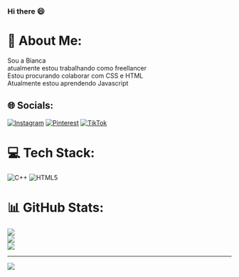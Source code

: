 ### Hi there :smile:

# 💫 About Me:
Sou a Bianca<br>
atualmente estou trabalhando como freellancer<br>Estou procurando colaborar com CSS e HTML<br>Atualmente estou aprendendo Javascript 


## 🌐 Socials:
[![Instagram](https://img.shields.io/badge/Instagram-%23E4405F.svg?logo=Instagram&logoColor=white)](https://instagram.com/@essataldabia) [![Pinterest](https://img.shields.io/badge/Pinterest-%23E60023.svg?logo=Pinterest&logoColor=white)](https://pinterest.com/@biancasilveira11719) [![TikTok](https://img.shields.io/badge/TikTok-%23000000.svg?logo=TikTok&logoColor=white)](https://tiktok.com/@@biancasilveira012) 

# 💻 Tech Stack:
![C++](https://img.shields.io/badge/c++-%2300599C.svg?style=for-the-badge&logo=c%2B%2B&logoColor=white) ![HTML5](https://img.shields.io/badge/html5-%23E34F26.svg?style=for-the-badge&logo=html5&logoColor=white)
# 📊 GitHub Stats:
![](https://github-readme-stats.vercel.app/api?username=biancasilveira1902&theme=dark&hide_border=false&include_all_commits=false&count_private=false)<br/>
![](https://github-readme-streak-stats.herokuapp.com/?user=biancasilveira1902&theme=dark&hide_border=false)<br/>
![](https://github-readme-stats.vercel.app/api/top-langs/?username=biancasilveira1902&theme=dark&hide_border=false&include_all_commits=false&count_private=false&layout=compact)

---
[![](https://visitcount.itsvg.in/api?id=biancasilveira1902&icon=0&color=0)](https://visitcount.itsvg.in)

<!-- Proudly created with GPRM ( https://gprm.itsvg.in ) -->

